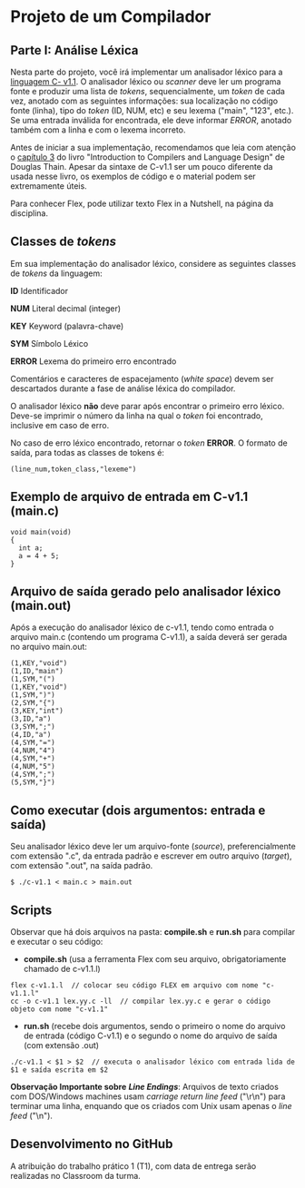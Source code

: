 # Projeto de um Compilador
  
## Parte I: Análise Léxica

Nesta parte do projeto, você irá implementar um analisador léxico para a [linguagem C- v1.1](./C-V1.1.md).
O analisador léxico ou _scanner_ deve ler um programa fonte e produzir uma lista de _tokens_, 
sequencialmente, um _token_ de cada vez, anotado com as seguintes informações: 
sua localização no código fonte (linha), tipo do _token_ (ID, NUM, etc) e seu lexema ("main", "123", etc.).
Se uma entrada inválida for encontrada, ele deve informar _ERROR_, anotado também com a linha e com o lexema incorreto.

Antes de iniciar a sua implementação, recomendamos que leia com atenção o [capítulo 3](../../resources/20-chapter3.pdf) 
do livro "Introduction to Compilers and Language Design" de Douglas Thain. 
Apesar da sintaxe de C-v1.1 ser um pouco diferente da usada nesse livro, os exemplos de código e o material podem ser extremamente úteis.

Para conhecer Flex, pode utilizar texto Flex in a Nutshell, na página da disciplina.

## Classes de _tokens_

Em sua implementação do analisador léxico, considere as seguintes classes de _tokens_ da linguagem:

__ID__      Identificador

__NUM__     Literal decimal (integer)

__KEY__     Keyword (palavra-chave)

__SYM__     Símbolo Léxico

__ERROR__   Lexema do primeiro erro encontrado

Comentários e caracteres de espacejamento (_white space_) devem ser descartados durante a fase de análise léxica do compilador. 

O analisador léxico __não__ deve parar após encontrar o primeiro erro léxico.
Deve-se imprimir o número da linha na qual o _token_ foi encontrado, inclusive em caso de erro. 

No caso de erro léxico encontrado, retornar o _token_ __ERROR__.
O formato de saída, para todas as classes de tokens é:

``` (line_num,token_class,"lexeme") ```

## Exemplo de arquivo de entrada em C-v1.1 (main.c)
```
void main(void)
{
  int a;
  a = 4 + 5;
}
```

## Arquivo de saída gerado pelo analisador léxico (main.out)
Após a execução do analisador léxico de c-v1.1, tendo como entrada o arquivo main.c (contendo um programa C-v1.1), 
a saída deverá ser gerada no arquivo main.out:
```
(1,KEY,"void")
(1,ID,"main")
(1,SYM,"(")
(1,KEY,"void")
(1,SYM,")")
(2,SYM,"{")
(3,KEY,"int")
(3,ID,"a")
(3,SYM,";")
(4,ID,"a")
(4,SYM,"=")
(4,NUM,"4")
(4,SYM,"+")
(4,NUM,"5")
(4,SYM,";")
(5,SYM,"}")
``` 

## Como executar (dois argumentos: entrada e saída)

Seu analisador léxico deve ler um arquivo-fonte (_source_), preferencialmente com extensão ".c", da entrada padrão
e escrever em outro arquivo (_target_), com extensão ".out", na saída padrão.

```
$ ./c-v1.1 < main.c > main.out
```

## Scripts
Observar que há dois arquivos na pasta: __compile.sh__ e __run.sh__ para compilar e executar o seu código:

+ __compile.sh__ (usa a ferramenta Flex com seu arquivo, obrigatoriamente chamado de c-v1.1.l)
```
flex c-v1.1.l  // colocar seu código FLEX em arquivo com nome "c-v1.1.l"
cc -o c-v1.1 lex.yy.c -ll  // compilar lex.yy.c e gerar o código objeto com nome "c-v1.1"
```
+ __run.sh__ (recebe dois argumentos, sendo o primeiro o nome do arquivo de entrada (código C-v1.1) 
e o segundo o nome do arquivo de saída (com extensão .out)
```
./c-v1.1 < $1 > $2  // executa o analisador léxico com entrada lida de $1 e saída escrita em $2
```

__Observação Importante sobre__ ___Line Endings___: 
Arquivos de texto criados com DOS/Windows machines usam _carriage return_ _line feed_ ("\r\n") para terminar uma linha, 
enquando que os criados com Unix usam apenas o _line feed_ ("\n").

## Desenvolvimento no GitHub

A atribuição do trabalho prático 1 (T1), com data de entrega serão realizadas no Classroom da turma.
